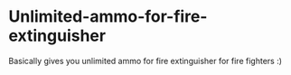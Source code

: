 # Unlimited-ammo-for-fire-extinguisher
Basically gives you unlimited ammo for fire extinguisher for fire fighters :)
